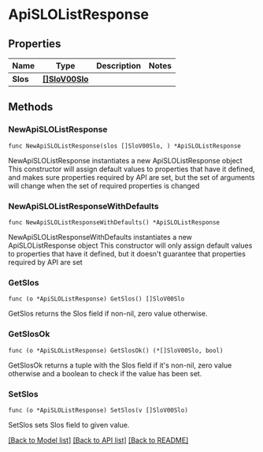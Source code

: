 # ApiSLOListResponse

## Properties

Name | Type | Description | Notes
------------ | ------------- | ------------- | -------------
**Slos** | [**[]SloV00Slo**](SloV00Slo.md) |  | 

## Methods

### NewApiSLOListResponse

`func NewApiSLOListResponse(slos []SloV00Slo, ) *ApiSLOListResponse`

NewApiSLOListResponse instantiates a new ApiSLOListResponse object
This constructor will assign default values to properties that have it defined,
and makes sure properties required by API are set, but the set of arguments
will change when the set of required properties is changed

### NewApiSLOListResponseWithDefaults

`func NewApiSLOListResponseWithDefaults() *ApiSLOListResponse`

NewApiSLOListResponseWithDefaults instantiates a new ApiSLOListResponse object
This constructor will only assign default values to properties that have it defined,
but it doesn't guarantee that properties required by API are set

### GetSlos

`func (o *ApiSLOListResponse) GetSlos() []SloV00Slo`

GetSlos returns the Slos field if non-nil, zero value otherwise.

### GetSlosOk

`func (o *ApiSLOListResponse) GetSlosOk() (*[]SloV00Slo, bool)`

GetSlosOk returns a tuple with the Slos field if it's non-nil, zero value otherwise
and a boolean to check if the value has been set.

### SetSlos

`func (o *ApiSLOListResponse) SetSlos(v []SloV00Slo)`

SetSlos sets Slos field to given value.



[[Back to Model list]](../README.md#documentation-for-models) [[Back to API list]](../README.md#documentation-for-api-endpoints) [[Back to README]](../README.md)


